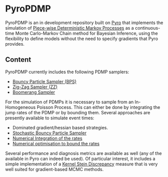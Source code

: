 # PyroPDMP

PyroPDMP is an in development repository built on [Pyro](https://github.com/pyro-ppl/pyro) that implements the simulation of [Piece-wise Deterministic Markov Processes](https://www.jstor.org/stable/26771007) as a continuous-time Monte Carlo-Markov Chain method for Bayesian Inference, using the flexibility to define models without the need to specify gradients that Pyro provides.

## Content

PyroPDMP currently includes the following PDMP samplers: 

- [Bouncy Particle Sampler (BPS)](https://www.tandfonline.com/doi/abs/10.1080/01621459.2017.1294075)
- [Zig-Zag Sampler (ZZ)](https://arxiv.org/abs/1607.03188)
- [Boomerang Sampler](https://proceedings.mlr.press/v119/bierkens20a/bierkens20a.pdf)

For the simulation of PDMPs it is necessary to sample from an In-Homogeneous Poisson Process. This can either be done by integrating the jump rates of the PDMP or by bounding them. Several approaches are presently available to simulate event times: 

- Dominated gradient/hessian based strategies. 
- [Stochastic Bouncy Particle Sampler](https://proceedings.mlr.press/v70/pakman17a.html)
- [Numerical Integration of the rates](https://arxiv.org/abs/2003.03636)
- [Numerical optimisation to bound the rates](https://arxiv.org/abs/2206.11410) 

Several performance and diagnosis metrics are available as well (any of the available in Pyro can indeed be used). Of particular interest, it includes a simple implementation of a [Kernel Stein Discrepancy](https://arxiv.org/pdf/1907.06986.pdf) measure that is very well suited for gradient-based MCMC methods.  
